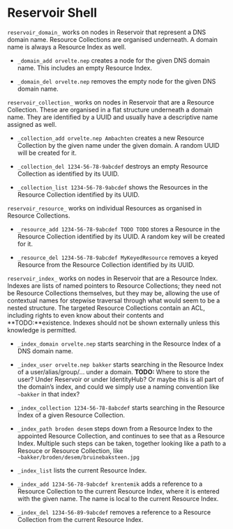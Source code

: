 Reservoir Shell
===============

`reservoir_domain_` works on nodes in Reservoir that represent a DNS domain
name.  Resource Collections are organised underneath.  A domain name is always a
Resource Index as well.

-   `_domain_add orvelte.nep` creates a node for the given DNS domain name.
    This includes an empty Resource Index.

-   `_domain_del orvelte.nep` removes the empty node for the given DNS domain
    name.

`reservoir_collection_` works on nodes in Reservoir that are a Resource
Collection.  These are organised in a flat structure underneath a domain name.
They are identified by a UUID and usually have a descriptive name assigned as
well.

-   `_collection_add orvelte.nep Ambachten` creates a new Resource Collection by
    the given name under the given domain.  A random UUID will be created for
    it.

-   `_collection_del 1234-56-78-9abcdef` destroys an empty Resource Collection
    as identified by its UUID.

-   `_collection_list 1234-56-78-9abcdef` shows the Resources in the Resource
    Collection identified by its UUID.

`reservoir_resource_` works on individual Resources as organised in Resource
Collections.

-   `_resource_add 1234-56-78-9abcdef TODO TODO` stores a Resource in the
    Resource Collection identified by its UUID.  A random key will be created
    for it.

-   `_resource_del 1234-56-78-9abcdef MyKeyedResource` removes a keyed Resource
    from the Resource Collection identified by its UUID.

`reservoir_index_` works on nodes in Reservoir that are a Resource Index.
Indexes are lists of named pointers to Resource Collections; they need not be
Resource Collections themselves, but they may be, allowing the use of contextual
names for stepwise traversal through what would seem to be a nested structure.
The targeted Resource Collections contain an ACL, including rights to even know
about their contents and **TODO:**existence.  Indexes should not be shown
externally unless this knowledge is permitted.

-   `_index_domain orvelte.nep` starts searching in the Resource Index of a DNS
    domain name.

-   `_index_user orvelte.nep bakker` starts searching in the Resource Index of a
    user/alias/group/... under a domain.  **TODO:** Where to store the user?
    Under Reservoir or under IdentityHub?  Or maybe this is all part of the
    domain’s index, and could we simply use a naming convention like `~bakker`
    in that index?

-   `_index_collection 1234-56-78-8abcdef` starts searching in the Resource
    Index of a given Resource Collection.

-   `_index_path broden desem` steps down from a Resource Index to the appointed
    Resource Collection, and continues to see that as a Resource Index.
    Multiple such steps can be taken, together looking like a path to a Resouce
    or Resource Collection, like `~bakker/broden/desem/bruinebaksteen.jpg`

-   `_index_list` lists the current Resource Index.

-   `_index_add 1234-56-78-9abcdef krentemik` adds a reference to a Resource
    Collection to the current Resource Index, where it is entered with the given
    name.  The name is local to the current Resource Index.

-   `_index_del 1234-56-89-9abcdef` removes a reference to a Resource Collection
    from the current Resource Index.
